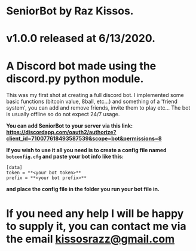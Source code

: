 # SeniorBot by Raz Kissos.
# v1.0.0 released at 6/13/2020.
# A Discord bot made using the discord.py python module.

This was my first shot at creating a full discord bot.
I implemented some basic functions (bitcoin value, 8ball, etc...) and something
of a 'friend system', you can add and remove friends, invite them to play etc...
The bot is usually offline so do not expect 24/7 usage.

**You can add SeniorBot to your server via this link: https://discordapp.com/oauth2/authorize?client_id=710077618493587539&scope=bot&permissions=8**

**If you wish to use it all you need is to create a config file named `botconfig.cfg` and paste your bot info like this:**
```
[data]
token = **<your bot token>**
prefix = **<your bot prefix>**
```
**and place the config file in the folder you run your bot file in.**

# If you need any help I will be happy to supply it, you can contact me via the email kissosrazz@gmail.com
